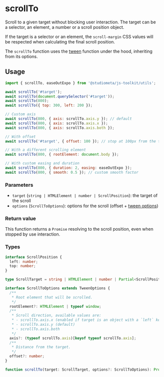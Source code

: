 # scrollTo

Scroll to a given target without blocking user interaction. The target can be a selector, an element, a number or a scroll position object.

If the target is a selector or an element, the `scroll-margin` CSS values will be respected when calculating the final scroll position.

The `scrollTo` function uses the [tween](./tween.html) function under the hood, inheriting from its options.

## Usage

```js
import { scrollTo, easeOutExpo } from '@studiometa/js-toolkit/utils';

await scrollTo('#target');
await scrollTo(document.querySelector('#target'));
await scrollTo(800);
await scrollTo({ top: 300, left: 200 });

// Custom axis
await scrollTo(800, { axis: scrollTo.axis.y }); // default
await scrollTo(800, { axis: scrollTo.axis.x });
await scrollTo(800, { axis: scrollTo.axis.both });

// With offset
await scrollTo('#target', { offset: 100 }); // stop at 100px from the target

// With a different scrolling element
await scrollTo(800, { rootElement: document.body });

// With custom easing and duration
await scrollTo(800, { duration: 2, easing: easeOutExpo });
await scrollTo(800, { smooth: 0.5 }); // custom smooth factor
```

### Parameters

- `target` (`string | HTMLElement | number | ScrollPosition`): the target of the scroll
- `options` (`ScrollToOptions`): options for the scroll (offset + [tween options](./tween.html))

### Return value

This function returns a `Promise` resolving to the scroll position, even when stopped by use interaction.

### Types

```ts
interface ScrollPosition {
  left: number;
  top: number;
}

type ScrollTarget = string | HTMLElement | number | Partial<ScrollPosition>;

interface ScrollToOptions extends TweenOptions {
  /**
   * Root element that will be scrolled.
   */
  rootElement?: HTMLElement | typeof window;
  /**
   * Scroll direction, available values are:
   * - scrollTo.axis.x (enabled if target is an object with a `left` key)
   * - scrollTo.axis.y (default)
   * - scrollTo.axis.both
   */
  axis?: (typeof scrollTo.axis)[keyof typeof scrollTo.axis];
  /**
   * Distance from the target.
   */
  offset?: number;
}

function scrollTo(target: ScrollTarget, options?: ScrollToOptions): Promise<ScrollPosition>;
```
